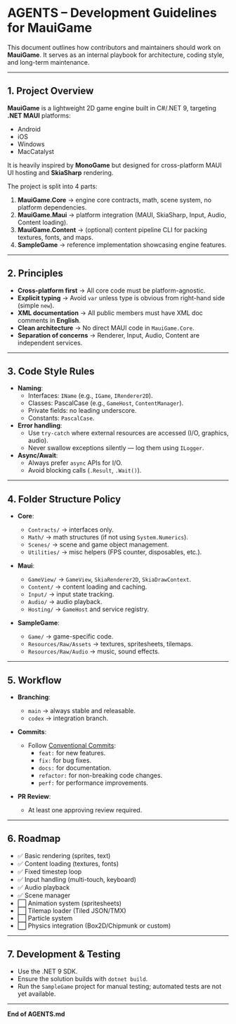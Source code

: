 ﻿# AGENTS – Development Guidelines for MauiGame

This document outlines how contributors and maintainers should work on **MauiGame**.
It serves as an internal playbook for architecture, coding style, and long-term maintenance.

---

## 1. Project Overview

**MauiGame** is a lightweight 2D game engine built in C#/.NET 9, targeting **.NET MAUI** platforms:
- Android
- iOS
- Windows
- MacCatalyst

It is heavily inspired by **MonoGame** but designed for cross-platform MAUI UI hosting and **SkiaSharp** rendering.

The project is split into 4 parts:
1. **MauiGame.Core** → engine core contracts, math, scene system, no platform dependencies.
2. **MauiGame.Maui** → platform integration (MAUI, SkiaSharp, Input, Audio, Content loading).
3. **MauiGame.Content** → (optional) content pipeline CLI for packing textures, fonts, and maps.
4. **SampleGame** → reference implementation showcasing engine features.

---

## 2. Principles

- **Cross-platform first** → All core code must be platform-agnostic.
- **Explicit typing** → Avoid `var` unless type is obvious from right-hand side (simple `new`).
- **XML documentation** → All public members must have XML doc comments in **English**.
- **Clean architecture** → No direct MAUI code in `MauiGame.Core`.
- **Separation of concerns** → Renderer, Input, Audio, Content are independent services.

---

## 3. Code Style Rules

- **Naming**:
  - Interfaces: `IName` (e.g., `IGame`, `IRenderer2D`).
  - Classes: PascalCase (e.g., `GameHost`, `ContentManager`).
  - Private fields: no leading underscore.
  - Constants: `PascalCase`.
- **Error handling**:
  - Use `try-catch` where external resources are accessed (I/O, graphics, audio).
  - Never swallow exceptions silently — log them using `ILogger`.
- **Async/Await**:
  - Always prefer `async` APIs for I/O.
  - Avoid blocking calls (`.Result`, `.Wait()`).

---

## 4. Folder Structure Policy

- **Core**:
  - `Contracts/` → interfaces only.
  - `Math/` → math structures (if not using `System.Numerics`).
  - `Scenes/` → scene and game object management.
  - `Utilities/` → misc helpers (FPS counter, disposables, etc.).

- **Maui**:
  - `GameView/` → `GameView`, `SkiaRenderer2D`, `SkiaDrawContext`.
  - `Content/` → content loading and caching.
  - `Input/` → input state tracking.
  - `Audio/` → audio playback.
  - `Hosting/` → `GameHost` and service registry.

- **SampleGame**:
  - `Game/` → game-specific code.
  - `Resources/Raw/Assets` → textures, spritesheets, tilemaps.
  - `Resources/Raw/Audio` → music, sound effects.

---

## 5. Workflow

- **Branching**:
  - `main` → always stable and releasable.
  - `codex` → integration branch.

- **Commits**:
  - Follow [Conventional Commits](https://www.conventionalcommits.org/):
    - `feat:` for new features.
    - `fix:` for bug fixes.
    - `docs:` for documentation.
    - `refactor:` for non-breaking code changes.
    - `perf:` for performance improvements.

- **PR Review**:
  - At least one approving review required.

---

## 6. Roadmap

- ✅ Basic rendering (sprites, text)
- ✅ Content loading (textures, fonts)
- ✅ Fixed timestep loop
- ✅ Input handling (multi-touch, keyboard)
- ✅ Audio playback
- ✅ Scene manager
- ⬜ Animation system (spritesheets)
- ⬜ Tilemap loader (Tiled JSON/TMX)
- ⬜ Particle system
- ⬜ Physics integration (Box2D/Chipmunk or custom)

---

## 7. Development & Testing

- Use the .NET 9 SDK.
- Ensure the solution builds with `dotnet build`.
- Run the `SampleGame` project for manual testing; automated tests are not yet available.

---

**End of AGENTS.md**
